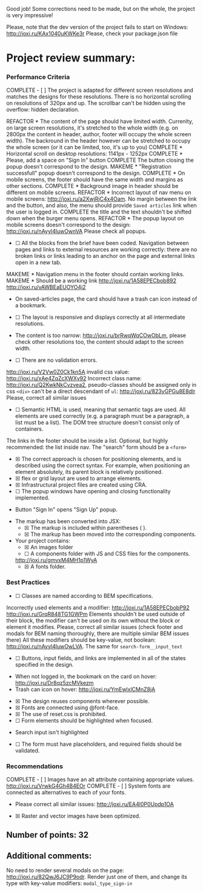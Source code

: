 

Good job! Some corrections need to be made, but on the whole, the project is very impressive!

Please, note that the dev version of the project fails to start on Windows: http://joxi.ru/KAx1040uKWKe3r Please, check your package.json file

# Project review summary:
### Performance Criteria
COMPLETE - [ ] <!--14.429--> The project is adapted for different screen resolutions and matches the designs for these resolutions. There is no horizontal scrolling on resolutions of 320px and up. The scrollbar can't be hidden using the overflow: hidden declaration.


REFACTOR * The content of the page should have limited width. Currenlty, on large screen resolutions, it's stretched to the whole width (e.g. on 2800px the content in header, author, footer will occupy the whole screen width). The backround in the header however can be stretched to occupy the whole screen (or it can be limited, too, it's up to you)
COMPLETE * Horizontal scroll on desktop resolutions: 1141px - 1252px
COMPLETE * Please, add a space on "Sign In" button
COMPLETE The button closing the popup doesn't correspond to the design.
MAKEME * "Registration successfull" popup doesn't correspond to the design.
COMPLETE * On mobile screens, the footer should have the same width and margins as other sections.
COMPLETE * Background image in header should be different on mobile screens.
REFACTOR * Incorrect layout of nav menu on mobile screens: http://joxi.ru/a2XwjRjC4x4Oam. No margin between the link and the button, and also, the menu should provide `Saved articles` link when the user is logged in.
COMPLETE the title and the text shouldn't be shifted down when the burger menu opens.
REFACTOR * The popup layout on mobile screens doesn't correspond to the design: http://joxi.ru/nAyyl4luwOwnVA Please check all popups.
- [ ] <!--14.429--> All the blocks from the brief have been coded. Navigation between pages and links to external resources are working correctly: there are no broken links or links leading to an anchor on the page and external links open in a new tab.
MAKEME * Navigation menu in the footer should contain working links.
MAKEME * Should be a working link http://joxi.ru/1A58EPECbob892 http://joxi.ru/vAWBEaEUOYO4j2
* On saved-articles page, the card should have a trash can icon instead of a bookmark.
- [ ] <!--14.429--> The layout is responsive and displays correctly at all intermediate resolutions.
* The content is too narrow: http://joxi.ru/brRwqWqCOwObLm, please check other resolutions too, the content should adapt to the screen width.
- [ ] <!--3.38--> There are no validation errors.
http://joxi.ru/V2Vw0Z0Ck1kn5A invalid css value: http://joxi.ru/xAe4ZqZcXWXy92 Incorrect class name: http://joxi.ru/Q2KwkNkCvzvea2, pseudo-classes should be assigned only in css
`<div>` can't be a direct descendant of `ul`: http://joxi.ru/823yGPGu8E8dlr Please, correct all similar issues
- [ ] <!--3.38--> Semantic HTML is used, meaning that semantic tags are used. All elements are used correctly (e.g. a paragraph must be a paragraph, a list must be a list). The DOM tree structure doesn't consist only of <div> containers.
The links in the footer should be inside a list. Optional, but highly recommended: the list inside nav.
The "search" form should be a `<form>`
- [x] <!--3.38--> The correct approach is chosen for positioning elements, and is described using the correct syntax. For example, when positioning an element absolutely, its parent block is relatively positioned.
- [x] <!--3.38--> flex or grid layout are used to arrange elements.
- [x] <!--3.38--> Infrastructural project files are created using CRA.
- [ ] <!--3.38--> The popup windows have opening and closing functionality implemented.
* Button "Sign In" opens "Sign Up" popup.
- The markup has been converted into JSX:
	- [x] <!--3.38--> The markup is included within parentheses ( ).
	- [x] <!--3.38--> The markup has been moved into the corresponding components.
- Your project contains:
	- [x] <!--3.38--> An images folder
	- [ ] <!--3.38--> A components folder with JS and CSS files for the components.
	http://joxi.ru/gmvxM4MH1p1WyA
	- [x] <!--3.38--> A fonts folder.
	
### Best Practices
- [ ] <!--2.143--> Classes are named according to BEM specifications.
Incorrectly used elements and a modifier: http://joxi.ru/1A58EPECbobP92 http://joxi.ru/GrqR848TG1GWPm Elements shouldn't be used outside of their block, the modifier can't be used on its own without the block or element it modifies. Please, correct all similar issues (check footer and modals for BEM naming thoroughly, there are multiple similar BEM issues there)
All these modifiers should be key-value, not boolean: http://joxi.ru/nAyyl4luwOwLVA. The same for `search-form__input_text`
- [ ] <!--2.143--> Buttons, input fields, and links are implemented in all of the states specified in the design.
* When not logged in, the bookmark on the card on hover: http://joxi.ru/Dr8qz5zcMVkezm
* Trash can icon on hover: http://joxi.ru/YmEwlxlCMnZ8jA
- [x] <!--2.143--> The design reuses components wherever possible.
- [x] <!--2.143--> Fonts are connected using @font-face.
- [x] <!--2.143--> The use of reset.css is prohibited.
- [ ] <!--2.143--> Form elements should be highlighted when focused.
* Search input isn't highlighted
- [ ] <!--2.143--> The form must have placeholders, and required fields should be validated.

### Recommendations
COMPLETE - [ ] <!--1.67--> Images have an alt attribute containing appropriate values.
http://joxi.ru/VrwkG4Gh4B4EOr
COMPLETE - [ ] <!--1.67--> System fonts are connected as alternatives to each of your fonts.
* Please correct all similar issues: http://joxi.ru/EA4l0P0Updp1OA
- [x] <!--1.67--> Raster and vector images have been optimized.

## Number of points: 32

## Additional comments:

No need to render several modals on the page: http://joxi.ru/82QwJ6JC9P9odr. Render just one of them, and change its type with key-value modifiers: `modal_type_sign-in`